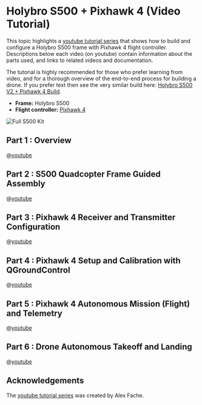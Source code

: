 # Holybro S500 + Pixhawk 4 (Video Tutorial)

This topic highlights a [youtube tutorial series](https://www.youtube.com/playlist?list=PLp8NnRiCCsXs-PI_jt96-bB4bOuiXRLKg) that shows how to build and configure a Holybro S500 frame with Pixhawk 4 flight controller.
Descriptions below each video (on youtube) contain information about the parts used, and links to related videos and documentation.

The tutorial is highly recommended for those who prefer learning from video, and for a thorough overview of the end-to-end process for building a drone.
If you prefer text then see the very similar build here: [Holybro S500 V2 + Pixhawk 4 Build](../frames_multicopter/holybro_s500_v2_pixhawk4.md).

- **Frame:** Holybro S500
- **Flight controller:** [Pixhawk 4](../flight_controller/pixhawk4.md)

![Full S500 Kit](../../assets/airframes/multicopter/s500_holybro_pixhawk4/s500_hero.png)


## Part 1 : Overview

@[youtube](https://youtu.be/wsrRNqihjE4)

## Part 2 : S500 Quadcopter Frame Guided Assembly

@[youtube](https://youtu.be/dDOQI5NoNP0)


## Part 3 : Pixhawk 4 Receiver and Transmitter Configuration

@[youtube](https://youtu.be/w40P1CQQ9Ls)

## Part 4 : Pixhawk 4 Setup and Calibration with QGroundControl

@[youtube](https://youtu.be/BNzeVGD8IZI)


## Part 5 : Pixhawk 4 Autonomous Mission (Flight) and Telemetry

@[youtube](https://youtu.be/RlmGSs8XlH8)

## Part 6 : Drone Autonomous Takeoff and Landing

@[youtube](https://youtu.be/HFnzAb_eblk)

## Acknowledgements

The [youtube tutorial series](https://www.youtube.com/playlist?list=PLp8NnRiCCsXs-PI_jt96-bB4bOuiXRLKg) was created by Alex Fache.

